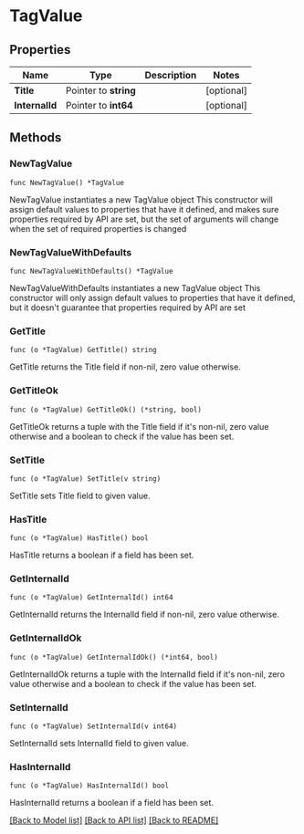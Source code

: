# TagValue

## Properties

Name | Type | Description | Notes
------------ | ------------- | ------------- | -------------
**Title** | Pointer to **string** |  | [optional] 
**InternalId** | Pointer to **int64** |  | [optional] 

## Methods

### NewTagValue

`func NewTagValue() *TagValue`

NewTagValue instantiates a new TagValue object
This constructor will assign default values to properties that have it defined,
and makes sure properties required by API are set, but the set of arguments
will change when the set of required properties is changed

### NewTagValueWithDefaults

`func NewTagValueWithDefaults() *TagValue`

NewTagValueWithDefaults instantiates a new TagValue object
This constructor will only assign default values to properties that have it defined,
but it doesn't guarantee that properties required by API are set

### GetTitle

`func (o *TagValue) GetTitle() string`

GetTitle returns the Title field if non-nil, zero value otherwise.

### GetTitleOk

`func (o *TagValue) GetTitleOk() (*string, bool)`

GetTitleOk returns a tuple with the Title field if it's non-nil, zero value otherwise
and a boolean to check if the value has been set.

### SetTitle

`func (o *TagValue) SetTitle(v string)`

SetTitle sets Title field to given value.

### HasTitle

`func (o *TagValue) HasTitle() bool`

HasTitle returns a boolean if a field has been set.

### GetInternalId

`func (o *TagValue) GetInternalId() int64`

GetInternalId returns the InternalId field if non-nil, zero value otherwise.

### GetInternalIdOk

`func (o *TagValue) GetInternalIdOk() (*int64, bool)`

GetInternalIdOk returns a tuple with the InternalId field if it's non-nil, zero value otherwise
and a boolean to check if the value has been set.

### SetInternalId

`func (o *TagValue) SetInternalId(v int64)`

SetInternalId sets InternalId field to given value.

### HasInternalId

`func (o *TagValue) HasInternalId() bool`

HasInternalId returns a boolean if a field has been set.


[[Back to Model list]](../README.md#documentation-for-models) [[Back to API list]](../README.md#documentation-for-api-endpoints) [[Back to README]](../README.md)



